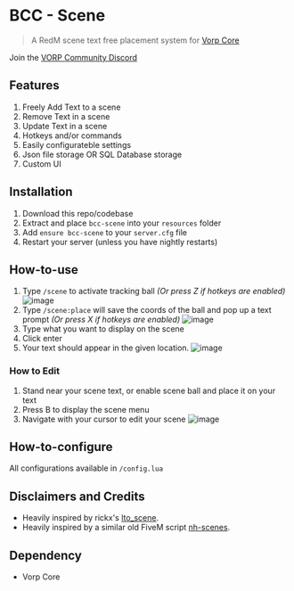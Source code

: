 # BCC - Scene

> A RedM scene text free placement system for [Vorp Core](http://docs.vorpcore.com:3000/)

Join the [VORP Community Discord](https://discord.gg/23MPbQ6)

## Features
1. Freely Add Text to a scene
2. Remove Text in a scene
3. Update Text in a scene
4. Hotkeys and/or commands
5. Easily configurateble settings
6. Json file storage OR SQL Database storage
7. Custom UI

## Installation
1. Download this repo/codebase
2. Extract and place `bcc-scene` into your `resources` folder
3. Add `ensure bcc-scene` to your `server.cfg` file
4. Restart your server (unless you have nightly restarts)

## How-to-use
1. Type `/scene` to activate tracking ball _(Or press Z if hotkeys are enabled)_
![image](https://user-images.githubusercontent.com/10902965/166846929-739318de-7b7d-482e-9702-6b2d4f03a82c.png)
2. Type `/scene:place` will save the coords of the ball and pop up a text prompt _(Or press X if hotkeys are enabled)_
![image](https://user-images.githubusercontent.com/10902965/166847059-a12eeb03-2f48-409f-bcb7-b5425519f390.png)
3. Type what you want to display on the scene
4. Click enter
5. Your text should appear in the given location.
![image](https://user-images.githubusercontent.com/10902965/166847110-7be69bab-6ae3-4330-b6ab-a016897e560f.png)

### How to Edit
1. Stand near your scene text, or enable scene ball and place it on your text
2. Press B to display the scene menu
3. Navigate with your cursor to edit your scene
![image](https://user-images.githubusercontent.com/10902965/202895902-90798e03-8dc4-4253-8a5e-91edd57046f2.png)


## How-to-configure
All configurations available in `/config.lua`

## Disclaimers and Credits
- Heavily inspired by rickx's [lto_scene](https://github.com/zelbeus/ricx_scene).
- Heavily inspired by a similar old FiveM script [nh-scenes](https://github.com/nerohiro/nh-scenes). 

 ## Dependency
 - Vorp Core
